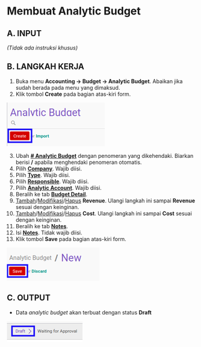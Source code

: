 # Membuat Analytic Budget

## A. INPUT

*(Tidak ada instruksi khusus)*

## B. LANGKAH KERJA

1. Buka menu **Accounting -> Budget -> Analytic Budget**. Abaikan jika sudah berada pada menu yang dimaksud.
2. Klik tombol **Create** pada bagian atas-kiri form.

![](../../img/analytic-budget/tombol-create.png)

3. Ubah **[# Analytic Budget](./penjelasan.md#field-no-analytic-budget)** dengan penomeran yang dikehendaki. Biarkan berisi **/** apabila menghendaki penomeran otomatis.
4. Pilih **[Company](./penjelasan.md#field-company)**. Wajib diisi.
5. Pilih **[Type](./penjelasan.md#field-type)**. Wajib diisi.
6. Pilih **[Responsible](./penjelasan.md#field-responsible)**. Wajib diisi.
7. Pilih **[Analytic Account](./penjelasan.md#field-analytic-account)**. Wajib diisi.
8. Beralih ke tab **[Budget Detail](./penjelasan.md#tab-budget-detail)**.
9. <a name="l9">[Tambah](./menambahkan-revenue.md)/[Modifikasi](./memodifikasi-revenue.md)/[Hapus](./menghapus-revenue.md) **Revenue**</a>. Ulangi langkah ini sampai **Revenue** sesuai dengan keinginan.
10. <a name="l10">[Tambah](./menambahkan-cost.md)/[Modifikasi](./memodifikasi-cost.md)/[Hapus](./menghapus-cost.md) **Cost**</a>. Ulangi langkah ini sampai **Cost** sesuai dengan keinginan.
11. Beralih ke tab **[Notes](./penjelasan.md#tab-notes)**.
12. Isi **[Notes](./penjelasan.md#field-notes)**. Tidak wajib diisi.
13. Klik tombol **Save** pada bagian atas-kiri form.

![](../../img/analytic-budget/tombol-save-new.png)

## C. OUTPUT

* Data *analytic budget* akan terbuat dengan status **Draft**

![](../../img/analytic-budget/status-input-draft.png)
